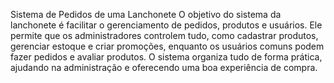 Sistema de Pedidos de uma Lanchonete
O objetivo do sistema da lanchonete é facilitar o gerenciamento de pedidos, produtos e usuários. 
Ele permite que os administradores controlem tudo, como cadastrar produtos, gerenciar estoque e criar promoções, 
enquanto os usuários comuns podem fazer pedidos e avaliar produtos. O sistema organiza tudo de forma prática, ajudando na administração 
e oferecendo uma boa experiência de compra.
